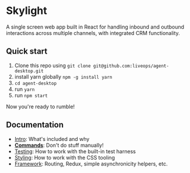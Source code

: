 # Skylight
A single screen web app built in React for handling inbound and outbound interactions across multiple channels, with integrated CRM functionality.

## Quick start

1. Clone this repo using `git clone git@github.com:liveops/agent-desktop.git`
2. install yarn globally `npm -g install yarn`
3. `cd agent-desktop`
4. run `yarn`
5. run `npm start`

Now you're ready to rumble!

## Documentation

- [Intro](docs/general): What's included and why
- [**Commands**](docs/general/commands.md): Don't do stuff manually!
- [Testing](docs/testing): How to work with the built-in test harness
- [Styling](docs/css): How to work with the CSS tooling
- [Framework](docs/js): Routing, Redux, simple
  asynchronicity helpers, etc.
